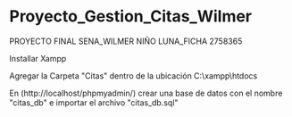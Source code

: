 # Proyecto_Gestion_Citas_Wilmer
PROYECTO FINAL SENA_WILMER NIÑO LUNA_FICHA 2758365

Installar Xampp

Agregar la Carpeta "Citas" dentro de la ubicación C:\xampp\htdocs

En (http://localhost/phpmyadmin/) crear una base de datos con el nombre "citas_db" e importar el archivo "citas_db.sql"
